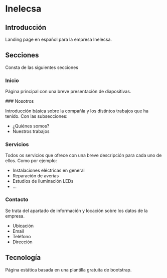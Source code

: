 Inelecsa
========

Introducción
------------

Landing page en español para la empresa Inelecsa.

Secciones
---------

Consta de las siguientes secciones

### Inicio

Página principal con una breve presentación de diapositivas.

### Nosotros

Introducción básica sobre la compañía y los distintos trabajos que ha tenido. Con las subsecciones:
- ¿Quiénes somos?
- Nuestros trabajos

### Servicios

Todos os servicios que ofrece con una breve descripción para cada uno de ellos. Como por ejemplo:
- Instalaciones eléctricas en general
- Reparación de averias
- Estudios de iluminación LEDs
- ...


### Contacto

Se trata del apartado de información y locación sobre los datos de la empresa.
- Ubicación
- Email
- Teléfono
- Dirección

Tecnología
----------

Página estática basada en una plantilla gratuita de bootstrap.
